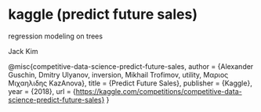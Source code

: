 # kaggle (predict future sales)

regression modeling on trees

Jack Kim

@misc{competitive-data-science-predict-future-sales,
    author = {Alexander Guschin, Dmitry Ulyanov, inversion, Mikhail Trofimov, utility, Μαριος Μιχαηλιδης KazAnova},
    title = {Predict Future Sales},
    publisher = {Kaggle},
    year = {2018},
    url = {https://kaggle.com/competitions/competitive-data-science-predict-future-sales}
}
